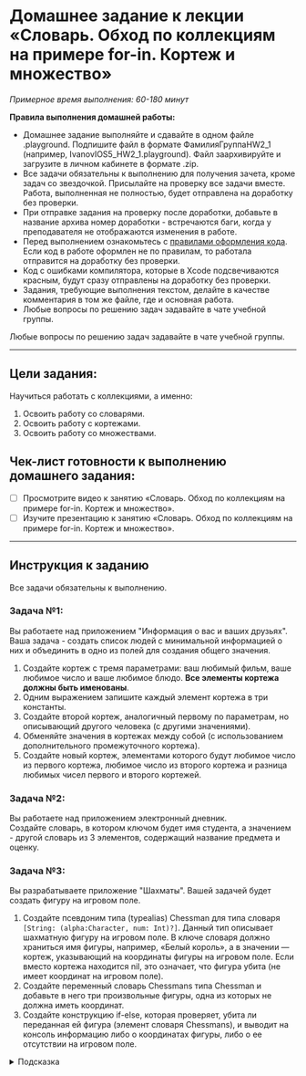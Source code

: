 # Домашнее задание к лекции «Словарь. Обход по коллекциям на примере for-in. Кортеж и множество»

_Примерное время выполнения: 60-180 минут_

**Правила выполнения домашней работы:** 
* Домашнее задание выполняйте и сдавайте в одном файле .playground. Подпишите файл в формате ФамилияГруппаHW2_1 (например, IvanovIOS5_HW2_1.playground). Файл заархивируйте и загрузите в личном кабинете в формате .zip. 
* Все задачи обязательны к выполнению для получения зачета, кроме задач со звездочкой. Присылайте на проверку все задачи вместе. Работа, выполненная не полностью, будет отправлена на доработку без проверки.
* При отправке задания на проверку после доработки, добавьте в название архива номер доработки - встречаются баги, когда у преподавателя не отображаются изменения в работе.
* Перед выполнением ознакомьтесь с [правилами оформления кода](https://github.com/netology-code/bios-2-homeworks/blob/master/swift-code-syle-guide.md). Если код в работе оформлен не по правилам, то работала отправится на доработку без проверки.
* Код с ошибками компилятора, которые в Xcode подсвечиваются красным, будут сразу отправлены на доработку без проверки.
* Задания, требующие выполнения текстом, делайте в качестве комментария в том же файле, где и основная работа.
* Любые вопросы по решению задач задавайте в чате учебной группы.

Любые вопросы по решению задач задавайте в чате учебной группы.

_______
## Цели задания:

Научиться работать с коллекциями, а именно:
1. Освоить работу со словарями.
2. Освоить работу с кортежами.
3. Освоить работу со множествами.

## Чек-лист готовности к выполнению домашнего задания:

- [ ] Просмотрите видео к занятию «Словарь. Обход по коллекциям на примере for-in. Кортеж и множество».
- [ ] Изучите презентацию к занятию «Словарь. Обход по коллекциям на примере for-in. Кортеж и множество».

----------------------

## Инструкция к заданию
Все задачи обязательны к выполнению.

### Задача №1:

Вы работаете над приложением "Информация о вас и ваших друзьях". Ваша задача - создать список людей с минимальной информацией о них и объединить в одно из полей для создания общего значения.

1. Создайте кортеж с тремя параметрами: ваш любимый фильм, ваше любимое число и ваше любимое блюдо. **Все элементы кортежа должны быть именованы**.
2. Одним выражением запишите каждый элемент кортежа в три константы.
3. Создайте второй кортеж, аналогичный первому по параметрам, но описывающий другого человека (с другими значениями).
4. Обменяйте значения в кортежах между собой (с использованием дополнительного промежуточного кортежа).
5. Создайте новый кортеж, элементами которого будут любимое число из первого кортежа, любимое число из второго кортежа и разница любимых чисел первого и второго кортежей.


### Задача №2: 

Вы работаете над приложением электронный дневник.  
Создайте словарь, в котором ключом будет имя студента, а значением - другой словарь из 3 элементов, содержащий название предмета и оценку.


### Задача №3:

Вы разрабатываете приложение "Шахматы". Вашей задачей будет создать фигуру на игровом поле. 

1. Создайте псевдоним типа (typealias) Chessman для типа словаря `[String: (alpha:Character, num: Int)?]`. 
Данный тип описывает шахматную фигуру на игровом поле. 
В ключе словаря должно храниться имя фигуры, например, «Белый король», а в значении — кортеж, указывающий на координаты фигуры на игровом поле. 
Если вместо кортежа находится nil, это означает, что фигура убита (не имеет координат на игровом поле).
2. Создайте переменный словарь Chessmans типа Chessman и добавьте в него три произвольные фигуры, одна из которых не должна иметь координат.
3. Создайте конструкцию if-else, которая проверяет, убита ли переданная ей фигура (элемент словаря Chessmans), и выводит на консоль информацию либо о координатах фигуры, либо о ее отсутствии на игровом поле.

<details>
    <summary>Подсказка</summary>
Для получения координат переданной фигуры используйте опциональное связывание.

```
    // chessmans[key] - опциональное значение
    if let info = chessmans[key] {
        // Действие
    }
```
</details>
